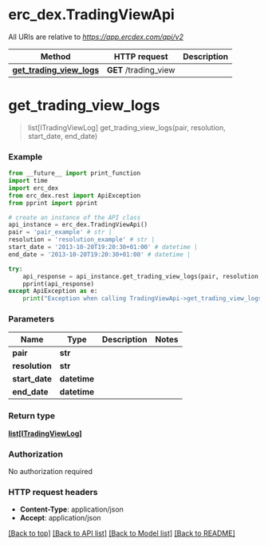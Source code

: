 # erc_dex.TradingViewApi

All URIs are relative to *https://app.ercdex.com/api/v2*

Method | HTTP request | Description
------------- | ------------- | -------------
[**get_trading_view_logs**](TradingViewApi.md#get_trading_view_logs) | **GET** /trading_view | 


# **get_trading_view_logs**
> list[ITradingViewLog] get_trading_view_logs(pair, resolution, start_date, end_date)



### Example
```python
from __future__ import print_function
import time
import erc_dex
from erc_dex.rest import ApiException
from pprint import pprint

# create an instance of the API class
api_instance = erc_dex.TradingViewApi()
pair = 'pair_example' # str | 
resolution = 'resolution_example' # str | 
start_date = '2013-10-20T19:20:30+01:00' # datetime | 
end_date = '2013-10-20T19:20:30+01:00' # datetime | 

try:
    api_response = api_instance.get_trading_view_logs(pair, resolution, start_date, end_date)
    pprint(api_response)
except ApiException as e:
    print("Exception when calling TradingViewApi->get_trading_view_logs: %s\n" % e)
```

### Parameters

Name | Type | Description  | Notes
------------- | ------------- | ------------- | -------------
 **pair** | **str**|  | 
 **resolution** | **str**|  | 
 **start_date** | **datetime**|  | 
 **end_date** | **datetime**|  | 

### Return type

[**list[ITradingViewLog]**](ITradingViewLog.md)

### Authorization

No authorization required

### HTTP request headers

 - **Content-Type**: application/json
 - **Accept**: application/json

[[Back to top]](#) [[Back to API list]](../README.md#documentation-for-api-endpoints) [[Back to Model list]](../README.md#documentation-for-models) [[Back to README]](../README.md)

